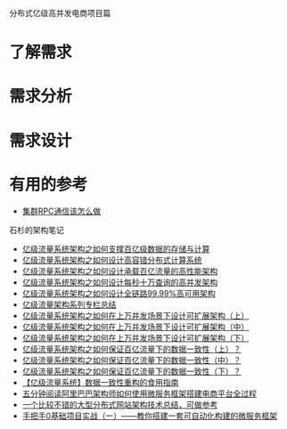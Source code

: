 分布式亿级高并发电商项目篇
# 了解需求
# 需求分析
# 需求设计
# 






# 有用的参考

* [集群RPC通信该怎么做](https://mp.weixin.qq.com/s?__biz=MjM5MzA1Mzc3Nw==&mid=2247484099&idx=1&sn=1f3e67ea1c031550f73ad2f7fe13c511&chksm=a69daffd91ea26eb5e98131fac8d4b751abb334f51a49659900a8ce290e19244251fe6f234fb&scene=21#wechat_redirect)

石杉的架构笔记
* [亿级流量系统架构之如何支撑百亿级数据的存储与计算 ](https://mp.weixin.qq.com/s/eqtR9QAMIm3F4QnGut1vrA)
* [亿级流量系统架构之如何设计高容错分布式计算系统](https://mp.weixin.qq.com/s/Omzkr-9BoL3GjyiWn9Nhdg)
* [亿级流量系统架构之如何设计承载百亿流量的高性能架构](https://mp.weixin.qq.com/s/o8rZwDGkJwPxHsPpBcQh9w)
* [亿级流量系统架构之如何设计每秒十万查询的高并发架构](https://mp.weixin.qq.com/s/Fw7WL8BiBrQ9osqqWSwqEw)
* [亿级流量系统架构之如何设计全链路99.99%高可用架构‍](https://mp.weixin.qq.com/s/3-eWMVje_PWnwGmsZZBJog)
* [亿级流量架构系列专栏总结](https://mp.weixin.qq.com/s/AkZn-RjXcZYdZ2PjQ8_YHA)
* [亿级流量系统架构之如何在上万并发场景下设计可扩展架构（上）](https://mp.weixin.qq.com/s/8zHlTwTQkl3LNS5beOf5AA)
* [亿级流量系统架构之如何在上万并发场景下设计可扩展架构（中）](https://mp.weixin.qq.com/s/ThoeXs-Dz7xbs-Nl7Mbfag)
* [亿级流量系统架构之如何在上万并发场景下设计可扩展架构（下）](https://mp.weixin.qq.com/s/f4We1V8EAIyM8wpvwAHmwQ)
* [亿级流量系统架构之如何保证百亿流量下的数据一致性（上）？](https://mp.weixin.qq.com/s/hh-kpRLwKRLLK8fG-5jzTQ)
* [亿级流量系统架构之如何保证百亿流量下的数据一致性（中）？](https://mp.weixin.qq.com/s/suPMfwaXc4ze_csS2WfzHA)
* [亿级流量系统架构之如何保证百亿流量下的数据一致性（下）？](https://mp.weixin.qq.com/s/TdGiiBzaOTo1TeY40NpSTw)
* [【亿级流量系统】数据一致性重构的食用指南](https://mp.weixin.qq.com/s/bZwhgi9MFioSmfPeb9tcsg)
* [五分钟阅读阿里巴巴架构师如何使用微服务框架搭建电商平台全过程](https://blog.csdn.net/pingdouble/article/details/79527044)
* [一个比较不错的大型分布式网站架构技术总结，可做参考](https://blog.csdn.net/hjm4702192/article/details/79612611)
* [手把手0基础项目实战（一）——教你搭建一套可自动化构建的微服务框架](https://juejin.im/post/5a97fbb46fb9a028b5475043)




